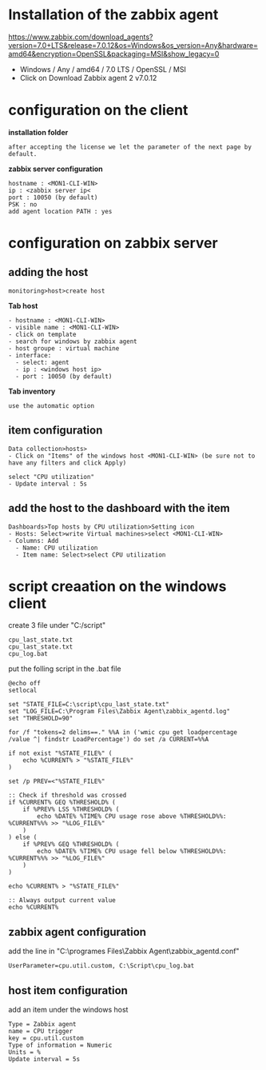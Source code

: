 # Installation of the zabbix agent

https://www.zabbix.com/download_agents?version=7.0+LTS&release=7.0.12&os=Windows&os_version=Any&hardware=amd64&encryption=OpenSSL&packaging=MSI&show_legacy=0
- Windows / Any / amd64 / 7.0 LTS / OpenSSL / MSI
- Click on Download Zabbix agent 2 v7.0.12

# configuration on the client

**installation folder**
```
after accepting the license we let the parameter of the next page by default.
```
**zabbix server configuration**
```
hostname : <MON1-CLI-WIN>
ip : <zabbix server ip<
port : 10050 (by default)
PSK : no
add agent location PATH : yes
```
# configuration on zabbix server

## adding the host
```
monitoring>host>create host
```
**Tab host**
```
- hostname : <MON1-CLI-WIN>
- visible name : <MON1-CLI-WIN>
- click on template
- search for windows by zabbix agent
- host groupe : virtual machine
- interface:
  - select: agent
  - ip : <windows host ip>
  - port : 10050 (by default)
```

**Tab inventory**
```
use the automatic option
```

## item configuration
```
Data collection>hosts>
- Click on "Items" of the windows host <MON1-CLI-WIN> (be sure not to have any filters and click Apply)

select "CPU utilization"
- Update interval : 5s
```

## add the host to the dashboard with the item
```
Dashboards>Top hosts by CPU utilization>Setting icon
- Hosts: Select>write Virtual machines>select <MON1-CLI-WIN>
- Columns: Add
  - Name: CPU utilization
  - Item name: Select>select CPU utilization
```
# script creaation on the windows client
create 3 file under "C:/script"
```
cpu_last_state.txt
cpu_last_state.txt
cpu_log.bat
```
put the folling script in the .bat file
```
@echo off
setlocal

set "STATE_FILE=C:\script\cpu_last_state.txt"
set "LOG_FILE=C:\Program Files\Zabbix Agent\zabbix_agentd.log"
set "THRESHOLD=90"

for /f "tokens=2 delims==." %%A in ('wmic cpu get loadpercentage /value ^| findstr LoadPercentage') do set /a CURRENT=%%A

if not exist "%STATE_FILE%" (
    echo %CURRENT% > "%STATE_FILE%"
)

set /p PREV=<"%STATE_FILE%"

:: Check if threshold was crossed
if %CURRENT% GEQ %THRESHOLD% (
    if %PREV% LSS %THRESHOLD% (
        echo %DATE% %TIME% CPU usage rose above %THRESHOLD%%: %CURRENT%%% >> "%LOG_FILE%"
    )
) else (
    if %PREV% GEQ %THRESHOLD% (
        echo %DATE% %TIME% CPU usage fell below %THRESHOLD%%: %CURRENT%%% >> "%LOG_FILE%"
    )
)

echo %CURRENT% > "%STATE_FILE%"

:: Always output current value
echo %CURRENT%
```
## zabbix agent configuration
add the line in "C:\programes Files\Zabbix Agent\zabbix_agentd.conf"
```
UserParameter=cpu.util.custom, C:\Script\cpu_log.bat
```
## host item configuration
add an item under the windows host
```
Type = Zabbix agent
name = CPU trigger
key = cpu.util.custom
Type of information = Numeric
Units = %
Update interval = 5s
```

